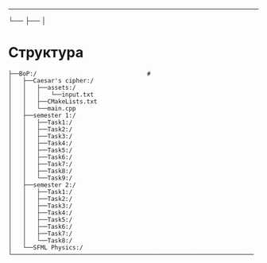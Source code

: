 
---
└── ├── │
# Структура
	├──BoP:/                               #
	│	├──Caesar's cipher:/
	│	│	├──assets:/
	│	│	│	└──input.txt
	│	│	├──CMakeLists.txt
	│	│	└──main.cpp
	│	├──semester 1:/
	│	│	├──Task1:/
	│	│	├──Task2:/
	│	│	├──Task3:/
	│	│	├──Task4:/
	│	│	├──Task5:/
	│	│	├──Task6:/
	│	│	├──Task7:/
	│	│	├──Task8:/
	│	│	└──Task9:/
	│	├──semester 2:/
	│	│	├──Task1:/
	│	│	├──Task2:/
	│	│	├──Task3:/
	│	│	├──Task4:/
	│	│	├──Task5:/
	│	│	├──Task6:/
	│	│	├──Task7:/
	│	│	└──Task8:/
	│	└──SFML Physics:/
	└────────────────────────────────────────────────────────────────────